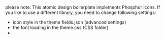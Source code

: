please note: This atomic design boilerplate implements Phosphor icons. If you like to use a different library, you need to change following settings:
- icon style in the theme fields.json (advanced settings)
- the font loading in the theme.css (CSS folder)
- 